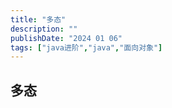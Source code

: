 ```yaml
---
title: "多态"
description: ""
publishDate: "2024 01 06"
tags: ["java进阶","java","面向对象"]
---
```


## 多态

